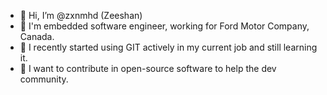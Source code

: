- 👋 Hi, I’m @zxnmhd (Zeeshan)
- 👀 I'm embedded software engineer, working for Ford Motor Company, Canada.
- 🌱 I recently started using GIT actively in my current job and still learning it.
- 💞️ I want to contribute in open-source software to help the dev community.

<!---
zxnmhd/zxnmhd is a ✨ special ✨ repository because its `README.md` (this file) appears on your GitHub profile.
You can click the Preview link to take a look at your changes.
--->
